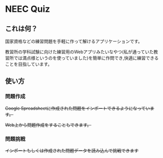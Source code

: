 # NEEC Quiz

## これは何？
国家資格などの練習問題を手軽に作って解けるアプリケーションです。

教習所の学科試験に向けた練習用のWebアプリみたいなやつ(私が通っていた教習所では満点様というのを使っていました)を簡単に作問でき,快適に練習できることを目指しています。

## 使い方
### 問題作成
~~Google Spreadsheetに作成された問題をインポートできるようになっています。~~

~~Web上から問題作成をすることもできます。~~

### 問題挑戦
~~インポートもしくは作成された問題データを読み込んで挑戦できます~~